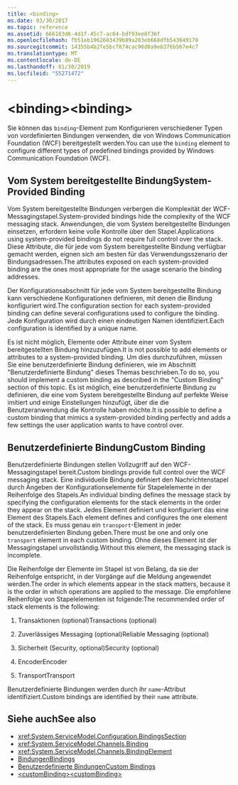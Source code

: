 ```yaml
---
title: <binding>
ms.date: 03/30/2017
ms.topic: reference
ms.assetid: 666183d6-4d1f-45c7-ac64-bdf93ee8f36f
ms.openlocfilehash: fb51eb1962603439b89a203eb668dfb543049170
ms.sourcegitcommit: 14355b4b2fe5bcf874cac96d0a9e6376b567e4c7
ms.translationtype: MT
ms.contentlocale: de-DE
ms.lasthandoff: 01/30/2019
ms.locfileid: "55271472"
---
```

# <a name="binding"></a><span data-ttu-id="68792-101">\<binding></span><span class="sxs-lookup"><span data-stu-id="68792-101">\<binding></span></span>
<span data-ttu-id="68792-102">Sie können das `binding`-Element zum Konfigurieren verschiedener Typen von vordefinierten Bindungen verwenden, die von Windows Communication Foundation (WCF) bereitgestellt werden.</span><span class="sxs-lookup"><span data-stu-id="68792-102">You can use the `binding` element to configure different types of predefined bindings provided by Windows Communication Foundation (WCF).</span></span>  
  
## <a name="system-provided-binding"></a><span data-ttu-id="68792-103">Vom System bereitgestellte Bindung</span><span class="sxs-lookup"><span data-stu-id="68792-103">System-Provided Binding</span></span>  
 <span data-ttu-id="68792-104">Vom System bereitgestellte Bindungen verbergen die Komplexität der WCF-Messagingstapel.</span><span class="sxs-lookup"><span data-stu-id="68792-104">System-provided bindings hide the complexity of the WCF messaging stack.</span></span> <span data-ttu-id="68792-105">Anwendungen, die vom System bereitgestellte Bindungen einsetzen, erfordern keine volle Kontrolle über den Stapel.</span><span class="sxs-lookup"><span data-stu-id="68792-105">Applications using system-provided bindings do not require full control over the stack.</span></span> <span data-ttu-id="68792-106">Diese Attribute, die für jede vom System bereitgestellte Bindung verfügbar gemacht werden, eignen sich am besten für das Verwendungsszenario der Bindungsadressen.</span><span class="sxs-lookup"><span data-stu-id="68792-106">The attributes exposed on each system-provided binding are the ones most appropriate for the usage scenario the binding addresses.</span></span>  
  
 <span data-ttu-id="68792-107">Der Konfigurationsabschnitt für jede vom System bereitgestellte Bindung kann verschiedene Konfigurationen definieren, mit denen die Bindung konfiguriert wird.</span><span class="sxs-lookup"><span data-stu-id="68792-107">The configuration section for each system-provided binding can define several configurations used to configure the binding.</span></span> <span data-ttu-id="68792-108">Jede Konfiguration wird durch einen eindeutigen Namen identifiziert.</span><span class="sxs-lookup"><span data-stu-id="68792-108">Each configuration is identified by a unique name.</span></span>  
  
 <span data-ttu-id="68792-109">Es ist nicht möglich, Elemente oder Attribute einer vom System bereitgestellten Bindung hinzuzufügen.</span><span class="sxs-lookup"><span data-stu-id="68792-109">It is not possible to add elements or attributes to a system-provided binding.</span></span> <span data-ttu-id="68792-110">Um dies durchzuführen, müssen Sie eine benutzerdefinierte Bindung definieren, wie im Abschnitt "Benutzerdefinierte Bindung" dieses Themas beschrieben.</span><span class="sxs-lookup"><span data-stu-id="68792-110">To do so, you should implement a custom binding as described in the "Custom Binding" section of this topic.</span></span> <span data-ttu-id="68792-111">Es ist möglich, eine benutzerdefinierte Bindung zu definieren, die eine vom System bereitgestellte Bindung auf perfekte Weise imitiert und einige Einstellungen hinzufügt, über die die Benutzeranwendung die Kontrolle haben möchte.</span><span class="sxs-lookup"><span data-stu-id="68792-111">It is possible to define a custom binding that mimics a system-provided binding perfectly and adds a few settings the user application wants to have control over.</span></span>  
  
## <a name="custom-binding"></a><span data-ttu-id="68792-112">Benutzerdefinierte Bindung</span><span class="sxs-lookup"><span data-stu-id="68792-112">Custom Binding</span></span>  
 <span data-ttu-id="68792-113">Benutzerdefinierte Bindungen stellen Vollzugriff auf den WCF-Messagingstapel bereit.</span><span class="sxs-lookup"><span data-stu-id="68792-113">Custom bindings provide full control over the WCF messaging stack.</span></span> <span data-ttu-id="68792-114">Eine individuelle Bindung definiert den Nachrichtenstapel durch Angeben der Konfigurationselemente für Stapelelemente in der Reihenfolge des Stapels.</span><span class="sxs-lookup"><span data-stu-id="68792-114">An individual binding defines the message stack by specifying the configuration elements for the stack elements in the order they appear on the stack.</span></span> <span data-ttu-id="68792-115">Jedes Element definiert und konfiguriert das eine Element des Stapels.</span><span class="sxs-lookup"><span data-stu-id="68792-115">Each element defines and configures the one element of the stack.</span></span> <span data-ttu-id="68792-116">Es muss genau ein `transport`-Element in jeder benutzerdefinierten Bindung geben.</span><span class="sxs-lookup"><span data-stu-id="68792-116">There must be one and only one `transport` element in each custom binding.</span></span> <span data-ttu-id="68792-117">Ohne dieses Element ist der Messagingstapel unvollständig.</span><span class="sxs-lookup"><span data-stu-id="68792-117">Without this element, the messaging stack is incomplete.</span></span>  
  
 <span data-ttu-id="68792-118">Die Reihenfolge der Elemente im Stapel ist von Belang, da sie der Reihenfolge entspricht, in der Vorgänge auf die Meldung angewendet werden.</span><span class="sxs-lookup"><span data-stu-id="68792-118">The order in which elements appear in the stack matters, because it is the order in which operations are applied to the message.</span></span> <span data-ttu-id="68792-119">Die empfohlene Reihenfolge von Stapelelementen ist folgende:</span><span class="sxs-lookup"><span data-stu-id="68792-119">The recommended order of stack elements is the following:</span></span>  
  
1.  <span data-ttu-id="68792-120">Transaktionen (optional)</span><span class="sxs-lookup"><span data-stu-id="68792-120">Transactions (optional)</span></span>  
  
2.  <span data-ttu-id="68792-121">Zuverlässiges Messaging (optional)</span><span class="sxs-lookup"><span data-stu-id="68792-121">Reliable Messaging (optional)</span></span>  
  
3.  <span data-ttu-id="68792-122">Sicherheit (Security, optional)</span><span class="sxs-lookup"><span data-stu-id="68792-122">Security (optional)</span></span>  
  
4.  <span data-ttu-id="68792-123">Encoder</span><span class="sxs-lookup"><span data-stu-id="68792-123">Encoder</span></span>  
  
5.  <span data-ttu-id="68792-124">Transport</span><span class="sxs-lookup"><span data-stu-id="68792-124">Transport</span></span>  
  
 <span data-ttu-id="68792-125">Benutzerdefinierte Bindungen werden durch ihr `name`-Attribut identifiziert.</span><span class="sxs-lookup"><span data-stu-id="68792-125">Custom bindings are identified by their `name` attribute.</span></span>  
  
## <a name="see-also"></a><span data-ttu-id="68792-126">Siehe auch</span><span class="sxs-lookup"><span data-stu-id="68792-126">See also</span></span>
- <xref:System.ServiceModel.Configuration.BindingsSection>
- <xref:System.ServiceModel.Channels.Binding>
- <xref:System.ServiceModel.Channels.BindingElement>
- [<span data-ttu-id="68792-127">Bindungen</span><span class="sxs-lookup"><span data-stu-id="68792-127">Bindings</span></span>](../../../docs/framework/wcf/bindings.md)
- [<span data-ttu-id="68792-128">Benutzerdefinierte Bindungen</span><span class="sxs-lookup"><span data-stu-id="68792-128">Custom Bindings</span></span>](../../../docs/framework/wcf/extending/custom-bindings.md)
- [<span data-ttu-id="68792-129">\<customBinding></span><span class="sxs-lookup"><span data-stu-id="68792-129">\<customBinding></span></span>](../../../docs/framework/configure-apps/file-schema/wcf/custombinding.md)
